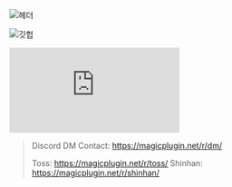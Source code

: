 ![헤더](https://capsule-render.vercel.app/api?type=rounded&color=f4a261&height=250&section=header&text=Hello,%20World!%20%F0%9F%91%8B&fontSize=80)

![깃헙](https://github-readme-stats.vercel.app/api?username=yejunho10&count_private=true&show_icons=true&theme=transparent)

![스포티파이](http://nowplayi.ng/playing.php#)

> Discord DM Contact: https://magicplugin.net/r/dm/
> 
> Toss: https://magicplugin.net/r/toss/
> Shinhan: https://magicplugin.net/r/shinhan/
